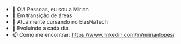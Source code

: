 - 👋 Olá Pessoas, eu sou a Mirian
- 👀 Em transição de áreas
- 🌱 Atualmente cursando no ElasNaTech
- 💞️ Evoluindo a cada dia
- 📫 Como me encontrar: https://www.linkedin.com/in/miirianlopes/

<!---
MiBariotto/MiBariotto is a ✨ special ✨ repository because its `README.md` (this file) appears on your GitHub profile.
You can click the Preview link to take a look at your changes.
--->

